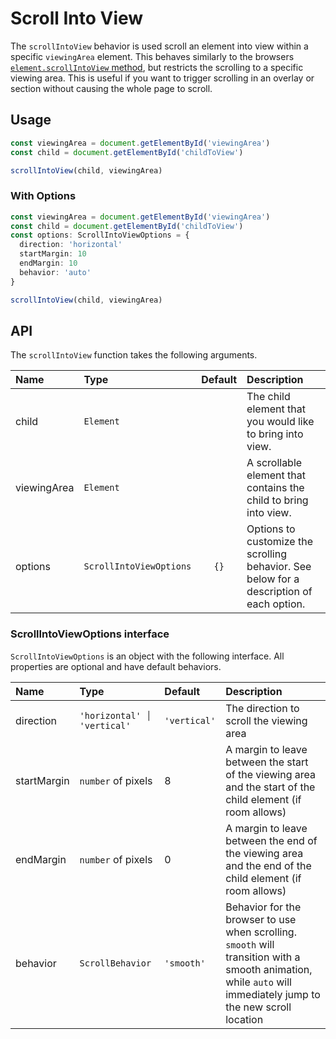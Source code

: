 # Scroll Into View

The `scrollIntoView` behavior is used scroll an element into view within a specific `viewingArea` element.  This behaves similarly to the browsers [`element.scrollIntoView` method](https://developer.mozilla.org/en-US/docs/Web/API/Element/scrollIntoView), but restricts the scrolling to a specific viewing area.  This is useful if you want to trigger scrolling in an overlay or section without causing the whole page to scroll.

## Usage

```ts
const viewingArea = document.getElementById('viewingArea')
const child = document.getElementById('childToView')

scrollIntoView(child, viewingArea)
```

### With Options
 
```ts
const viewingArea = document.getElementById('viewingArea')
const child = document.getElementById('childToView')
const options: ScrollIntoViewOptions = {
  direction: 'horizontal'
  startMargin: 10
  endMargin: 10
  behavior: 'auto'
}

scrollIntoView(child, viewingArea)
```

## API

The `scrollIntoView` function takes the following arguments.

| Name        | Type                    | Default | Description                                                                              |
| :---------- | :---------------------- | :-----: | :--------------------------------------------------------------------------------------- |
| child       | `Element`               |         | The child element that you would like to bring into view.                                |
| viewingArea | `Element`               |         | A scrollable element that contains the child to bring into view.                         |
| options     | `ScrollIntoViewOptions` |  `{}`   | Options to customize the scrolling behavior. See below for a description of each option. |

### ScrollIntoViewOptions interface

`ScrollIntoViewOptions` is an object with the following interface. All properties are optional and have default behaviors.

| Name        | Type                        | Default      | Description                                                                                                                                                      |
| :---------- | :-------------------------- | :----------- | :--------------------------------------------------------------------------------------------------------------------------------------------------------------- |
| direction   | `'horizontal' │ 'vertical'` | `'vertical'` | The direction to scroll the viewing area                                                                                                                         |
| startMargin | `number` of pixels          | 8            | A margin to leave between the start of the viewing area and the start of the child element (if room allows)                                                      |
| endMargin   | `number` of pixels          | 0            | A margin to leave between the end of the viewing area and the end of the child element (if room allows)                                                          |
| behavior    | `ScrollBehavior`            | `'smooth'`   | Behavior for the browser to use when scrolling.  `smooth` will transition with a smooth animation, while `auto` will immediately jump to the new scroll location |
